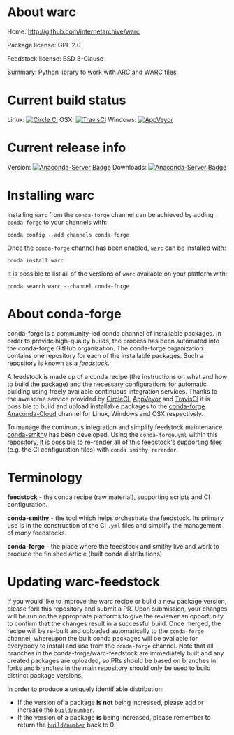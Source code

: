 About warc
==========

Home: http://github.com/internetarchive/warc

Package license: GPL 2.0

Feedstock license: BSD 3-Clause

Summary: Python library to work with ARC and WARC files



Current build status
====================

Linux: [![Circle CI](https://circleci.com/gh/conda-forge/warc-feedstock.svg?style=shield)](https://circleci.com/gh/conda-forge/warc-feedstock)
OSX: [![TravisCI](https://travis-ci.org/conda-forge/warc-feedstock.svg?branch=master)](https://travis-ci.org/conda-forge/warc-feedstock)
Windows: [![AppVeyor](https://ci.appveyor.com/api/projects/status/github/conda-forge/warc-feedstock?svg=True)](https://ci.appveyor.com/project/conda-forge/warc-feedstock/branch/master)

Current release info
====================
Version: [![Anaconda-Server Badge](https://anaconda.org/conda-forge/warc/badges/version.svg)](https://anaconda.org/conda-forge/warc)
Downloads: [![Anaconda-Server Badge](https://anaconda.org/conda-forge/warc/badges/downloads.svg)](https://anaconda.org/conda-forge/warc)

Installing warc
===============

Installing `warc` from the `conda-forge` channel can be achieved by adding `conda-forge` to your channels with:

```
conda config --add channels conda-forge
```

Once the `conda-forge` channel has been enabled, `warc` can be installed with:

```
conda install warc
```

It is possible to list all of the versions of `warc` available on your platform with:

```
conda search warc --channel conda-forge
```


About conda-forge
=================

conda-forge is a community-led conda channel of installable packages.
In order to provide high-quality builds, the process has been automated into the
conda-forge GitHub organization. The conda-forge organization contains one repository
for each of the installable packages. Such a repository is known as a *feedstock*.

A feedstock is made up of a conda recipe (the instructions on what and how to build
the package) and the necessary configurations for automatic building using freely
available continuous integration services. Thanks to the awesome service provided by
[CircleCI](https://circleci.com/), [AppVeyor](http://www.appveyor.com/)
and [TravisCI](https://travis-ci.org/) it is possible to build and upload installable
packages to the [conda-forge](https://anaconda.org/conda-forge)
[Anaconda-Cloud](http://docs.anaconda.org/) channel for Linux, Windows and OSX respectively.

To manage the continuous integration and simplify feedstock maintenance
[conda-smithy](http://github.com/conda-forge/conda-smithy) has been developed.
Using the ``conda-forge.yml`` within this repository, it is possible to re-render all of
this feedstock's supporting files (e.g. the CI configuration files) with ``conda smithy rerender``.


Terminology
===========

**feedstock** - the conda recipe (raw material), supporting scripts and CI configuration.

**conda-smithy** - the tool which helps orchestrate the feedstock.
                   Its primary use is in the construction of the CI ``.yml`` files
                   and simplify the management of *many* feedstocks.

**conda-forge** - the place where the feedstock and smithy live and work to
                  produce the finished article (built conda distributions)


Updating warc-feedstock
=======================

If you would like to improve the warc recipe or build a new
package version, please fork this repository and submit a PR. Upon submission,
your changes will be run on the appropriate platforms to give the reviewer an
opportunity to confirm that the changes result in a successful build. Once
merged, the recipe will be re-built and uploaded automatically to the
`conda-forge` channel, whereupon the built conda packages will be available for
everybody to install and use from the `conda-forge` channel.
Note that all branches in the conda-forge/warc-feedstock are
immediately built and any created packages are uploaded, so PRs should be based
on branches in forks and branches in the main repository should only be used to
build distinct package versions.

In order to produce a uniquely identifiable distribution:
 * If the version of a package **is not** being increased, please add or increase
   the [``build/number``](http://conda.pydata.org/docs/building/meta-yaml.html#build-number-and-string).
 * If the version of a package **is** being increased, please remember to return
   the [``build/number``](http://conda.pydata.org/docs/building/meta-yaml.html#build-number-and-string)
   back to 0.
